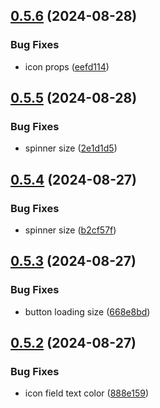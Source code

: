 ## [0.5.6](https://github.com/elevz/elevz-ui/compare/v0.5.5...v0.5.6) (2024-08-28)


### Bug Fixes

* icon props ([eefd114](https://github.com/elevz/elevz-ui/commit/eefd114674b80929c2332ddba9060395b06ed479))



## [0.5.5](https://github.com/elevz/elevz-ui/compare/v0.5.4...v0.5.5) (2024-08-28)


### Bug Fixes

* spinner size ([2e1d1d5](https://github.com/elevz/elevz-ui/commit/2e1d1d5aa12b2f55a684787ac0654181985a4be7))



## [0.5.4](https://github.com/elevz/elevz-ui/compare/v0.5.3...v0.5.4) (2024-08-27)


### Bug Fixes

* spinner size ([b2cf57f](https://github.com/elevz/elevz-ui/commit/b2cf57f572b164436f9a5993c862d9779d79dd52))



## [0.5.3](https://github.com/elevz/elevz-ui/compare/v0.5.2...v0.5.3) (2024-08-27)


### Bug Fixes

* button loading size ([668e8bd](https://github.com/elevz/elevz-ui/commit/668e8bd5f4224dd7cfc96f741e62b91bee7fd848))



## [0.5.2](https://github.com/elevz/elevz-ui/compare/v0.5.1...v0.5.2) (2024-08-27)


### Bug Fixes

* icon field text color ([888e159](https://github.com/elevz/elevz-ui/commit/888e159aa7d8736f4e01cdad1fc41f35f9949762))



